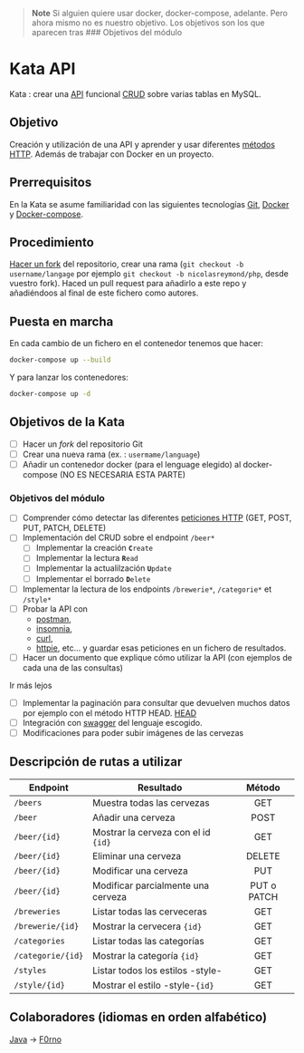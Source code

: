 > **Note**
> Si alguien quiere usar docker, docker-compose, adelante.
> Pero ahora mismo no es nuestro objetivo.
> Los objetivos son los que aparecen tras ### Objetivos del módulo

# Kata API

Kata : crear una [API](https://github.com/OAI/OpenAPI-Specification)
funcional [CRUD](https://www.codecademy.com/articles/what-is-crud) sobre
varias tablas en MySQL.

## Objetivo

Creación y utilización de una API y aprender y usar diferentes [métodos
HTTP](https://developer.mozilla.org/es/docs/Web/HTTP/Methods).
Además de trabajar con Docker en un proyecto.

## Prerrequisitos

En la Kata se asume familiaridad con las siguientes tecnologías
[Git](https://git-scm.com/), [Docker](https://www.docker.com/) y
[Docker-compose](https://docs.docker.com/compose/).

## Procedimiento

[Hacer un fork](https://github.com/epfl-dojo/kata-api/#fork-destination-box) del repositorio,
crear una rama (`git checkout -b username/langage` por ejemplo `git checkout -b nicolasreymond/php`, desde vuestro fork). Haced un pull request para añadirlo a este
repo y añadiéndoos al final de este fichero como autores.

## Puesta en marcha

En cada cambio de un fichero en el contenedor tenemos que hacer:

```bash
docker-compose up --build
```

Y para lanzar los contenedores:

```bash
docker-compose up -d
```

## Objetivos de la Kata

- [ ] Hacer un *fork* del repositorio Git
- [ ] Crear una nueva  rama (ex. : `usermame/language`)
- [ ] Añadir un contenedor docker (para el lenguage elegido) al  docker-compose (NO ES NECESARIA ESTA PARTE)

### Objetivos del módulo

- [ ] Comprender cómo detectar las diferentes  [peticiones HTTP](https://developer.mozilla.org/es/docs/Web/HTTP/Methods)
  (GET, POST, PUT, PATCH, DELETE)
- [ ] Implementación del CRUD sobre el endpoint `/beer*`
  - [ ] Implementar la creación       **`C`**`reate`
  - [ ] Implementar la lectura        **`R`**`ead`
  - [ ] Implementar la actualilzación **`U`**`pdate`
  - [ ] Implementar el borrado        **`D`**`elete`
- [ ] Implementar la lectura de los endpoints `/brewerie*`, `/categorie*` et `/style*`
- [ ] Probar la API con
  - [postman](https://www.postman.com/),
  - [insomnia](https://insomnia.rest),
  - [curl](https://curl.haxx.se/),
  - [httpie](https://httpie.org/), etc…
    y guardar esas peticiones en un fichero de resultados.
- [ ] Hacer un documento que explique cómo utilizar la API
  (con ejemplos de cada una de las consultas)

Ir más lejos

- [ ] Implementar la paginación para consultar que devuelven muchos datos
  por ejemplo con el método HTTP  HEAD.
  [HEAD](https://developer.mozilla.org/en-US/docs/Web/HTTP/Methods/HEAD)
- [ ] Integración con [swagger](https://swagger.io/tools/open-source/open-source-integrations/)
  del lenguaje escogido.
- [ ] Modificaciones para poder subir imágenes de las cervezas

## Descripción de rutas a utilizar

| Endpoint            | Resultado                             |   Método   |
| ------------------- | ------------------------------------- | :---------: |
| `/beers`          | Muestra todas las cervezas            |     GET     |
| `/beer`           | Añadir una cerveza                   |    POST    |
| `/beer/{id}`      | Mostrar la cerveza con el id `{id}` |     GET     |
| `/beer/{id}`      | Eliminar una cerveza                  |   DELETE   |
| `/beer/{id}`      | Modificar una cerveza                 |     PUT     |
| `/beer/{id}`      | Modificar parcialmente una cerveza    | PUT o PATCH |
| `/breweries`      | Listar todas las cerveceras           |     GET     |
| `/brewerie/{id}`  | Mostrar la cervecera `{id}`         |     GET     |
| `/categories`     | Listar todas las categorías          |     GET     |
| `/categorie/{id}` | Mostrar la categoría `{id}`        |     GET     |
| `/styles`         | Listar todos los estilos -style-      |     GET     |
| `/style/{id}`     | Mostrar el estilo -style-`{id}`     |     GET     |

## Colaboradores (idiomas en orden alfabético)

[Java](https://github.com/F0rno/kata-API/tree/F0rno/Java) → [F0rno][saphirevert-url]

[saphirevert-shield]: https://badgen.net/badge/Github/SaphireVert/green?icon=https://svgshare.com/i/Srf.svg
[saphirevert-url]: https://github.com/saphirevert/
